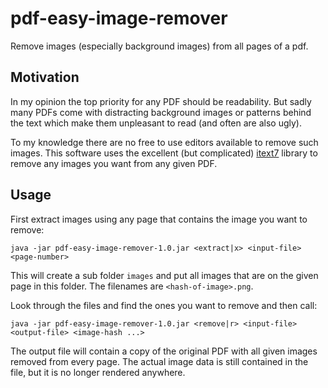 # pdf-easy-image-remover

Remove images (especially background images) from all pages of a pdf.

## Motivation

In my opinion the top priority for any PDF should be readability. But sadly many PDFs come
with distracting background images or patterns behind the text which make them unpleasant
to read (and often are also ugly).

To my knowledge there are no free to use editors available to remove such images. This
software uses the excellent (but complicated) [itext7](https://github.com/itext/itext7) library
to remove any images you want from any given PDF.

## Usage

First extract images using any page that contains the image you want to remove:

```
java -jar pdf-easy-image-remover-1.0.jar <extract|x> <input-file> <page-number>
```

This will create a sub folder `images` and put all images that are on the given
page in this folder. The filenames are `<hash-of-image>.png`.

Look through the files and find the ones you want to remove and then call:

```
java -jar pdf-easy-image-remover-1.0.jar <remove|r> <input-file> <output-file> <image-hash ...>
```

The output file will contain a copy of the original PDF with all given images removed from every page.
The actual image data is still contained in the file, but it is no longer rendered anywhere.
